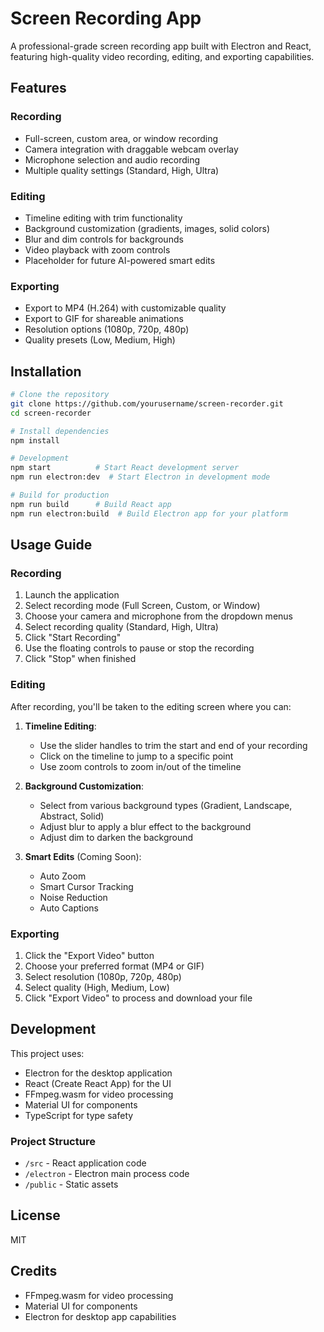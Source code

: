 # Screen Recording App

A professional-grade screen recording app built with Electron and React, featuring high-quality video recording, editing, and exporting capabilities.

## Features

### Recording
- Full-screen, custom area, or window recording
- Camera integration with draggable webcam overlay
- Microphone selection and audio recording
- Multiple quality settings (Standard, High, Ultra)

### Editing
- Timeline editing with trim functionality
- Background customization (gradients, images, solid colors)
- Blur and dim controls for backgrounds
- Video playback with zoom controls
- Placeholder for future AI-powered smart edits

### Exporting
- Export to MP4 (H.264) with customizable quality
- Export to GIF for shareable animations
- Resolution options (1080p, 720p, 480p)
- Quality presets (Low, Medium, High)

## Installation

```bash
# Clone the repository
git clone https://github.com/yourusername/screen-recorder.git
cd screen-recorder

# Install dependencies
npm install

# Development
npm start          # Start React development server
npm run electron:dev  # Start Electron in development mode

# Build for production
npm run build      # Build React app
npm run electron:build  # Build Electron app for your platform
```

## Usage Guide

### Recording
1. Launch the application
2. Select recording mode (Full Screen, Custom, or Window)
3. Choose your camera and microphone from the dropdown menus
4. Select recording quality (Standard, High, Ultra)
5. Click "Start Recording"
6. Use the floating controls to pause or stop the recording
7. Click "Stop" when finished

### Editing
After recording, you'll be taken to the editing screen where you can:

1. **Timeline Editing**:
   - Use the slider handles to trim the start and end of your recording
   - Click on the timeline to jump to a specific point
   - Use zoom controls to zoom in/out of the timeline

2. **Background Customization**:
   - Select from various background types (Gradient, Landscape, Abstract, Solid)
   - Adjust blur to apply a blur effect to the background
   - Adjust dim to darken the background

3. **Smart Edits** (Coming Soon):
   - Auto Zoom
   - Smart Cursor Tracking
   - Noise Reduction
   - Auto Captions

### Exporting
1. Click the "Export Video" button
2. Choose your preferred format (MP4 or GIF)
3. Select resolution (1080p, 720p, 480p)
4. Select quality (High, Medium, Low)
5. Click "Export Video" to process and download your file

## Development

This project uses:
- Electron for the desktop application
- React (Create React App) for the UI
- FFmpeg.wasm for video processing
- Material UI for components
- TypeScript for type safety

### Project Structure
- `/src` - React application code
- `/electron` - Electron main process code
- `/public` - Static assets

## License
MIT

## Credits
- FFmpeg.wasm for video processing
- Material UI for components
- Electron for desktop app capabilities 